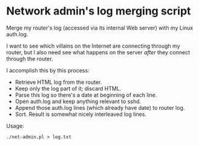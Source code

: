 Network admin's log merging script
========================

Merge my router's log (accessed via its internal Web server) with my
Linux auth.log.

I want to see which villains on the Internet are connecting through my
router, but I also need see what happens on the server *after* they
connect through the router.

I accomplish this by this process:

* Retrieve HTML log from the router.
* Keep only the log part of it; discard HTML.
* Parse this log so there's a date at beginning of each line.
* Open auth.log and keep anything relevant to sshd.
* Append those auth.log lines (which already have date) to router log.
* Sort. Result is somewhat nicely interleaved log lines.

Usage:

    ./net-admin.pl > log.txt

